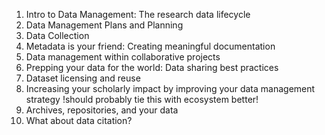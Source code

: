 1. Intro to Data Management: The research data lifecycle
2. Data Management Plans and Planning
3. Data Collection
4. Metadata is your friend: Creating meaningful documentation
5. Data management within collaborative projects
6. Prepping your data for the world: Data sharing best practices
7. Dataset licensing and reuse
8. Increasing your scholarly impact by improving your data management strategy
  !should probably tie this with ecosystem better!
9. Archives, repositories, and your data
10. What about data citation?
